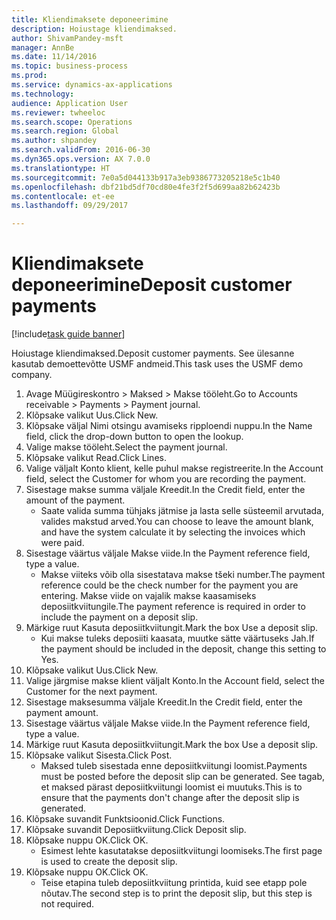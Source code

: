 ```yaml
--- 
title: Kliendimaksete deponeerimine
description: Hoiustage kliendimaksed.
author: ShivamPandey-msft
manager: AnnBe
ms.date: 11/14/2016
ms.topic: business-process
ms.prod: 
ms.service: dynamics-ax-applications
ms.technology: 
audience: Application User
ms.reviewer: twheeloc
ms.search.scope: Operations
ms.search.region: Global
ms.author: shpandey
ms.search.validFrom: 2016-06-30
ms.dyn365.ops.version: AX 7.0.0
ms.translationtype: HT
ms.sourcegitcommit: 7e0a5d044133b917a3eb9386773205218e5c1b40
ms.openlocfilehash: dbf21bd5df70cd80e4fe3f2f5d699aa82b62423b
ms.contentlocale: et-ee
ms.lasthandoff: 09/29/2017

---
```

# <a name="deposit-customer-payments"></a><span data-ttu-id="8b599-103">Kliendimaksete deponeerimine</span><span class="sxs-lookup"><span data-stu-id="8b599-103">Deposit customer payments</span></span>

[!include[task guide banner](../../includes/task-guide-banner.md)]

<span data-ttu-id="8b599-104">Hoiustage kliendimaksed.</span><span class="sxs-lookup"><span data-stu-id="8b599-104">Deposit customer payments.</span></span> <span data-ttu-id="8b599-105">See ülesanne kasutab demoettevõtte USMF andmeid.</span><span class="sxs-lookup"><span data-stu-id="8b599-105">This task uses the USMF demo company.</span></span>

1. <span data-ttu-id="8b599-106">Avage Müügireskontro > Maksed > Makse tööleht.</span><span class="sxs-lookup"><span data-stu-id="8b599-106">Go to Accounts receivable > Payments > Payment journal.</span></span>
2. <span data-ttu-id="8b599-107">Klõpsake valikut Uus.</span><span class="sxs-lookup"><span data-stu-id="8b599-107">Click New.</span></span>
3. <span data-ttu-id="8b599-108">Klõpsake väljal Nimi otsingu avamiseks ripploendi nuppu.</span><span class="sxs-lookup"><span data-stu-id="8b599-108">In the Name field, click the drop-down button to open the lookup.</span></span>
4. <span data-ttu-id="8b599-109">Valige makse tööleht.</span><span class="sxs-lookup"><span data-stu-id="8b599-109">Select the payment journal.</span></span> 
5. <span data-ttu-id="8b599-110">Klõpsake valikut Read.</span><span class="sxs-lookup"><span data-stu-id="8b599-110">Click Lines.</span></span>
6. <span data-ttu-id="8b599-111">Valige väljalt Konto klient, kelle puhul makse registreerite.</span><span class="sxs-lookup"><span data-stu-id="8b599-111">In the Account field, select the Customer for whom you are recording the payment.</span></span>
7. <span data-ttu-id="8b599-112">Sisestage makse summa väljale Kreedit.</span><span class="sxs-lookup"><span data-stu-id="8b599-112">In the Credit field, enter the amount of the payment.</span></span>
    * <span data-ttu-id="8b599-113">Saate valida summa tühjaks jätmise ja lasta selle süsteemil arvutada, valides makstud arved.</span><span class="sxs-lookup"><span data-stu-id="8b599-113">You can choose to leave the amount blank, and have the system calculate it by selecting the invoices which were paid.</span></span>  
8. <span data-ttu-id="8b599-114">Sisestage väärtus väljale Makse viide.</span><span class="sxs-lookup"><span data-stu-id="8b599-114">In the Payment reference field, type a value.</span></span>
    * <span data-ttu-id="8b599-115">Makse viiteks võib olla sisestatava makse tšeki number.</span><span class="sxs-lookup"><span data-stu-id="8b599-115">The payment reference could be the check number for the payment you are entering.</span></span> <span data-ttu-id="8b599-116">Makse viide on vajalik makse kaasamiseks deposiitkviitungile.</span><span class="sxs-lookup"><span data-stu-id="8b599-116">The payment reference is required in order to include the payment on a deposit slip.</span></span>  
9. <span data-ttu-id="8b599-117">Märkige ruut Kasuta deposiitkviitungit.</span><span class="sxs-lookup"><span data-stu-id="8b599-117">Mark the box Use a deposit slip.</span></span>
    * <span data-ttu-id="8b599-118">Kui makse tuleks deposiiti kaasata, muutke sätte väärtuseks Jah.</span><span class="sxs-lookup"><span data-stu-id="8b599-118">If the payment should be included in the deposit, change this setting to Yes.</span></span>  
10. <span data-ttu-id="8b599-119">Klõpsake valikut Uus.</span><span class="sxs-lookup"><span data-stu-id="8b599-119">Click New.</span></span>
11. <span data-ttu-id="8b599-120">Valige järgmise makse klient väljalt Konto.</span><span class="sxs-lookup"><span data-stu-id="8b599-120">In the Account field, select the Customer for the next payment.</span></span>
12. <span data-ttu-id="8b599-121">Sisestage maksesumma väljale Kreedit.</span><span class="sxs-lookup"><span data-stu-id="8b599-121">In the Credit field, enter the payment amount.</span></span>
13. <span data-ttu-id="8b599-122">Sisestage väärtus väljale Makse viide.</span><span class="sxs-lookup"><span data-stu-id="8b599-122">In the Payment reference field, type a value.</span></span>
14. <span data-ttu-id="8b599-123">Märkige ruut Kasuta deposiitkviitungit.</span><span class="sxs-lookup"><span data-stu-id="8b599-123">Mark the box Use a deposit slip.</span></span>
15. <span data-ttu-id="8b599-124">Klõpsake valikut Sisesta.</span><span class="sxs-lookup"><span data-stu-id="8b599-124">Click Post.</span></span>
    * <span data-ttu-id="8b599-125">Maksed tuleb sisestada enne deposiitkviitungi loomist.</span><span class="sxs-lookup"><span data-stu-id="8b599-125">Payments must be posted before the deposit slip can be generated.</span></span> <span data-ttu-id="8b599-126">See tagab, et maksed pärast deposiitkviitungi loomist ei muutuks.</span><span class="sxs-lookup"><span data-stu-id="8b599-126">This is to ensure that the payments don't change after the deposit slip is generated.</span></span>  
16. <span data-ttu-id="8b599-127">Klõpsake suvandit Funktsioonid.</span><span class="sxs-lookup"><span data-stu-id="8b599-127">Click Functions.</span></span>
17. <span data-ttu-id="8b599-128">Klõpsake suvandit Deposiitkviitung.</span><span class="sxs-lookup"><span data-stu-id="8b599-128">Click Deposit slip.</span></span>
18. <span data-ttu-id="8b599-129">Klõpsake nuppu OK.</span><span class="sxs-lookup"><span data-stu-id="8b599-129">Click OK.</span></span>
    * <span data-ttu-id="8b599-130">Esimest lehte kasutatakse deposiitkviitungi loomiseks.</span><span class="sxs-lookup"><span data-stu-id="8b599-130">The first page is used to create the deposit slip.</span></span>  
19. <span data-ttu-id="8b599-131">Klõpsake nuppu OK.</span><span class="sxs-lookup"><span data-stu-id="8b599-131">Click OK.</span></span>
    * <span data-ttu-id="8b599-132">Teise etapina tuleb deposiitkviitung printida, kuid see etapp pole nõutav.</span><span class="sxs-lookup"><span data-stu-id="8b599-132">The second step is to print the deposit slip, but this step is not required.</span></span>  


